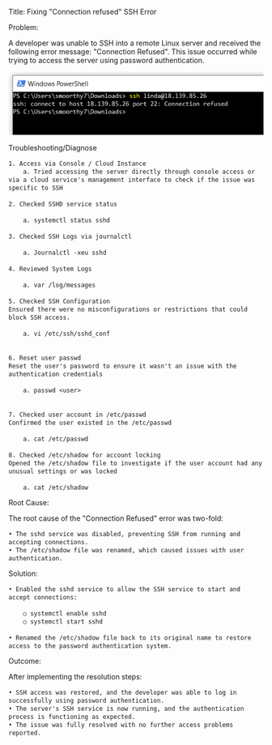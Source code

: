 Title: Fixing "Connection refused" SSH Error
 
Problem:

A developer was unable to SSH into a remote Linux server and received the following error message:
"Connection Refused". This issue occurred while trying to access the server using password authentication.

![SSH Error](Image/ssh_error_v3.PNG)


Troubleshooting/Diagnose

	1. Access via Console / Cloud Instance
		a. Tried accessing the server directly through console access or via a cloud service's management interface to check if the issue was specific to SSH
	
	2. Checked SSHD service status
	
		a. systemctl status sshd
		
	3. Checked SSH Logs via journalctl
	
		a. Journalctl -xeu sshd
		
	4. Reviewed System Logs
	
		a. var /log/messages
		
	5. Checked SSH Configuration
	Ensured there were no misconfigurations or restrictions that could block SSH access.
	
		a. vi /etc/ssh/sshd_conf
	
	
	6. Reset user passwd
	Reset the user's password to ensure it wasn't an issue with the authentication credentials
	
		a. passwd <user>
		
	
	7. Checked user account in /etc/passwd
	Confirmed the user existed in the /etc/passwd
	
		a. cat /etc/passwd
		
	8. Checked /etc/shadow for account locking
	Opened the /etc/shadow file to investigate if the user account had any unusual settings or was locked
	
		a. cat /etc/shadow

Root Cause:

The root cause of the "Connection Refused" error was two-fold:

	• The sshd service was disabled, preventing SSH from running and accepting connections.
	• The /etc/shadow file was renamed, which caused issues with user authentication.


Solution:

	• Enabled the sshd service to allow the SSH service to start and accept connections: 
	
		○ systemctl enable sshd
		○ systemctl start sshd
	
	• Renamed the /etc/shadow file back to its original name to restore access to the password authentication system.
	

Outcome:

After implementing the resolution steps:

	• SSH access was restored, and the developer was able to log in successfully using password authentication.
	• The server's SSH service is now running, and the authentication process is functioning as expected.
	• The issue was fully resolved with no further access problems reported.
